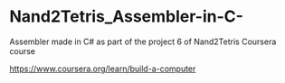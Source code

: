 # Nand2Tetris_Assembler-in-C-
Assembler made in C# as part of the project 6 of Nand2Tetris Coursera course 

https://www.coursera.org/learn/build-a-computer
